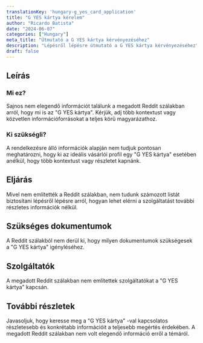 ```yaml
---
translationKey: 'hungary-g_yes_card_application'
title: "G YES kártya kérelem"
author: "Ricardo Batista"
date: "2024-06-07"
categories: ["Hungary"]
meta_title: "Útmutató a G YES kártya kérvényezéséhez"
description: "Lépésről lépésre útmutató a G YES kártya kérvényezéséhez"
draft: false
---
```


## Leírás
### Mi ez?
Sajnos nem elegendő információt találunk a megadott Reddit szálakban arról, hogy mi is az "G YES kártya". Kérjük, adj több kontextust vagy közvetlen információforrásokat a teljes körű magyarázathoz.

### Ki szükségli?
A rendelkezésre álló információk alapján nem tudjuk pontosan meghatározni, hogy ki az ideális vásárlói profil egy "G YES kártya" esetében anélkül, hogy több kontextust vagy részletet kapnánk.

## Eljárás
Mivel nem említették a Reddit szálakban, nem tudunk számozott listát biztosítani lépésről lépésre arról, hogyan lehet elérni a szolgáltatást további részletes információk nélkül.

## Szükséges dokumentumok
A Reddit szálakból nem derül ki, hogy milyen dokumentumok szükségesek a "G YES kártya" igényléséhez.

## Szolgáltatók
A megadott Reddit szálakban nem említettek szolgáltatókat a "G YES kártya" kapcsán.

## További részletek
Javasoljuk, hogy keresse meg a "G YES kártya" -val kapcsolatos részletesebb és konkrétabb információit a teljesebb megértés érdekében. A megadott Reddit szálakban nem volt elegendő információ erről a témáról.